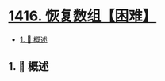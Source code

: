 # [1416. 恢复数组【困难】](https://github.com/tnotesjs/TNotes.leetcode/tree/main/notes/1416.%20%E6%81%A2%E5%A4%8D%E6%95%B0%E7%BB%84%E3%80%90%E5%9B%B0%E9%9A%BE%E3%80%91)

<!-- region:toc -->

- [1. 📝 概述](#1--概述)

<!-- endregion:toc -->

## 1. 📝 概述
